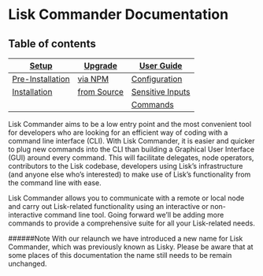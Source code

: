 # Lisk Commander Documentation

## Table of contents
|[Setup](/documentation/lisk-commander/setup) | [Upgrade](/documentation/lisk-commander/upgrade)  | [User Guide](/documentation/lisk-commander/user-guide) |
|--- | --- | --- |
|[Pre-Installation](/documentation/lisk-commander/setup#pre-installation) | [via NPM](/documentation/lisk-commander/upgrade#upgrade-lisk-commander-via-npm) | [Configuration](/documentation/lisk-commander/user-guide) |
|[Installation](/documentation/lisk-commander/setup#installation) | [from Source](/documentation/lisk-commander/upgrade#upgrade-lisk-commander-from-source) | [Sensitive Inputs](/documentation/lisk-commander/user-guide/sensitive-inputs) |
| | | [Commands](/documentation/lisk-commander/user-guide/commands) |

Lisk Commander aims to be a low entry point and the most convenient tool for developers who are looking for an efficient way of coding with a command line interface (CLI). With Lisk Commander, it is easier and quicker to plug new commands into the CLI than building a Graphical User Interface (GUI) around every command. This will facilitate delegates, node operators, contributors to the Lisk codebase, developers using Lisk’s infrastructure (and anyone else who’s interested) to make use of Lisk’s functionality from the command line with ease.

Lisk Commander allows you to communicate with a remote or local node and carry out Lisk-related functionality using an interactive or non-interactive command line tool. Going forward we’ll be adding more commands to provide a comprehensive suite for all your Lisk-related needs.

<boxinfo markdown="1">
######Note
With our relaunch we have introduced a new name for Lisk Commander, which was previously known as Lisky. Please be aware that at some places of this documentation the name still needs to be remain unchanged.
</boxinfo>
